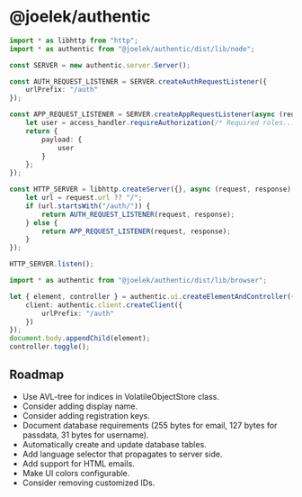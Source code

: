 # @joelek/authentic

```ts
import * as libhttp from "http";
import * as authentic from "@joelek/authentic/dist/lib/node";

const SERVER = new authentic.server.Server();

const AUTH_REQUEST_LISTENER = SERVER.createAuthRequestListener({
	urlPrefix: "/auth"
});

const APP_REQUEST_LISTENER = SERVER.createAppRequestListener(async (request, access_handler) => {
	let user = access_handler.requireAuthorization(/* Required roles... */);
	return {
		payload: {
			user
		}
	};
});

const HTTP_SERVER = libhttp.createServer({}, async (request, response) => {
	let url = request.url ?? "/";
	if (url.startsWith("/auth/")) {
		return AUTH_REQUEST_LISTENER(request, response);
	} else {
		return APP_REQUEST_LISTENER(request, response);
	}
});

HTTP_SERVER.listen();
```

```ts
import * as authentic from "@joelek/authentic/dist/lib/browser";

let { element, controller } = authentic.ui.createElementAndController({
	client: authentic.client.createClient({
		urlPrefix: "/auth"
	})
});
document.body.appendChild(element);
controller.toggle();
```

## Roadmap

* Use AVL-tree for indices in VolatileObjectStore class.
* Consider adding display name.
* Consider adding registration keys.
* Document database requirements (255 bytes for email, 127 bytes for passdata, 31 bytes for username).
* Automatically create and update database tables.
* Add language selector that propagates to server side.
* Add support for HTML emails.
* Make UI colors configurable.
* Consider removing customized IDs.
